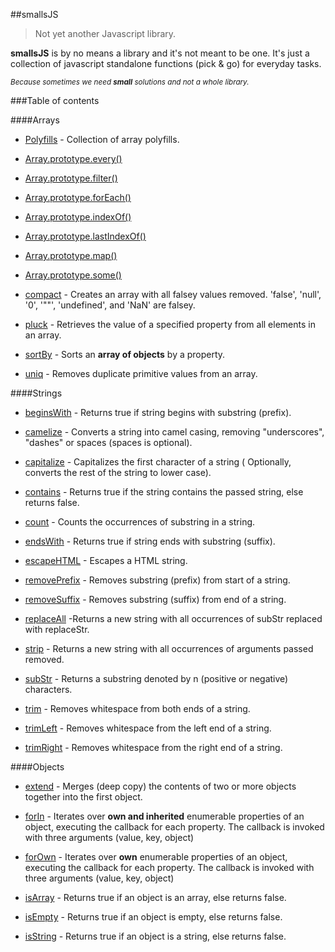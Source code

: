 ##smallsJS
> Not yet another Javascript library.

**smallsJS** is by no means a library and it's not meant to be one. It's just a collection of javascript standalone functions (pick & go) for everyday tasks.

<small>*Because sometimes we need **small** solutions and not a whole library.*</small>

###Table of contents

####Arrays
- [Polyfills](arrays/polyfills) - Collection of array polyfills.
 - [Array.prototype.every()](arrays/polyfills#arrayprototypeevery)
 - [Array.prototype.filter()](arrays/polyfills#arrayprototypefilter)
 - [Array.prototype.forEach()](arrays/polyfills#arrayprototypeforeach)
 - [Array.prototype.indexOf()](arrays/polyfills#arrayprototypeindexof)
 - [Array.prototype.lastIndexOf()](arrays/polyfills#arrayprototypelastindexof)
 - [Array.prototype.map()](arrays/polyfills#arrayprototypemap)
 - [Array.prototype.some()](arrays/polyfills#arrayprototypesome)

- [compact](arrays/compact) - Creates an array with all falsey values removed. 'false', 'null', '0', '""', 'undefined', and 'NaN' are falsey.

- [pluck](arrays/pluck) - Retrieves the value of a specified property from all elements in an array.

- [sortBy](arrays/sortBy) - Sorts an **array of objects** by a property.

- [uniq](arrays/uniq) - Removes duplicate primitive values from an array.

####Strings
- [beginsWith](strings/beginsWith) - Returns true if string begins with substring (prefix).

- [camelize](strings/camelize) - Converts a string into camel casing, removing "underscores", "dashes" or spaces (spaces is optional).

- [capitalize](strings/capitalize) - Capitalizes the first character of a string ( Optionally, converts the rest of the string to lower case).

- [contains](strings/contains) - Returns true if the string contains the passed string, else returns false.

- [count](strings/count) - Counts the occurrences of substring in a string.

- [endsWith](strins/endsWith) - Returns true if string ends with substring (suffix).

- [escapeHTML](strings/escapeHTML) - Escapes a HTML string.

- [removePrefix](strings/removePrefix) - Removes substring (prefix) from start of a string.

- [removeSuffix](strings/removeSuffix) - Removes substring (suffix) from end of a string.

- [replaceAll](strings/replaceAll) -Returns a new string with all occurrences of subStr replaced with replaceStr.

- [strip](strings/strip) - Returns a new string with all occurrences of arguments passed removed.

- [subStr](strings/subStr) - Returns a substring denoted by n (positive or negative) characters.

- [trim](strings/trim#trim) - Removes whitespace from both ends of a string.

- [trimLeft](strings/trim#trimleft) - Removes whitespace from the left end of a string.

- [trimRight](strings/trim#trimright) - Removes whitespace from the right end of a string.

####Objects
- [extend](objects/extend) - Merges (deep copy) the contents of two or more objects together into the first object.

- [forIn](objects/forIn) - Iterates over **own and inherited** enumerable properties of an object, executing the callback for each property. The callback is invoked with three arguments (value, key, object)

- [forOwn](objects/forOwn) - Iterates over **own** enumerable properties of an object, executing the callback for each property. The callback is invoked with three arguments (value, key, object)

- [isArray](objects/isArray) - Returns true if an object is an array, else returns false.

- [isEmpty](objects/isEmpty) - Returns true if an object is empty, else returns false.

- [isString](objects/isString) - Returns true if an object is a string, else returns false.